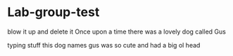# Lab-group-test
blow it up and delete it
Once upon a time there was a lovely dog called Gus

typing stuff this dog names gus was so cute and had a big ol head